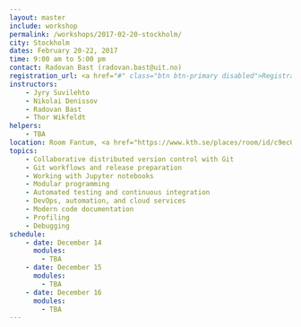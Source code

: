 ```yaml
---
layout: master
include: workshop
permalink: /workshops/2017-02-20-stockholm/
city: Stockholm
dates: February 20-22, 2017
time: 9:00 am to 5:00 pm
contact: Radovan Bast (radovan.bast@uit.no)
registration_url: <a href="#" class="btn btn-primary disabled">Registration will open December 6 - we have 24 seats</a>
instructors:
    - Jyry Suvilehto
    - Nikolai Denissov
    - Radovan Bast
    - Thor Wikfeldt
helpers:
    - TBA
location: Room Fantum, <a href="https://www.kth.se/places/room/id/c9ec01ab-b536-4be6-b82a-0d52ddadb2e6" target="_blank">Lindstedtsvägen 24, F-building, 5:th floor, KTH Campus</a>.
topics:
    - Collaborative distributed version control with Git
    - Git workflows and release preparation
    - Working with Jupyter notebooks
    - Modular programming
    - Automated testing and continuous integration
    - DevOps, automation, and cloud services
    - Modern code documentation
    - Profiling
    - Debugging
schedule:
    - date: December 14
      modules:
        - TBA
    - date: December 15
      modules:
        - TBA
    - date: December 16
      modules:
        - TBA
---
```

